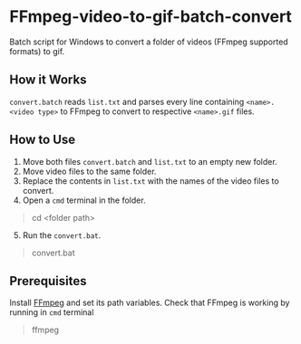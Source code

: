 # FFmpeg-video-to-gif-batch-convert
Batch script for Windows to convert a folder of videos (FFmpeg supported formats) to gif.

## How it Works
`convert.batch` reads `list.txt` and parses every line containing `<name>.<video type>` to FFmpeg to convert to respective `<name>.gif` files. 

## How to Use
1. Move both files `convert.batch` and `list.txt` to an empty new folder.
2. Move video files to the same folder.
3. Replace the contents in `list.txt` with the names of the video files to convert.
4. Open a `cmd` terminal in the folder.
  >cd \<folder path\>
5. Run the `convert.bat`.
  >convert.bat

## Prerequisites
Install [FFmpeg](https://ffmpeg.org/download.html "Download FFmpeg") and set its path variables. Check that FFmpeg is working by running in `cmd` terminal
  >ffmpeg
